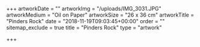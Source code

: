 +++
artworkDate = ""
artworkImg = "/uploads/IMG_3031.JPG"
artworkMedium = "Oil on Paper"
artworkSize = "26 x 36 cm"
artworkTitle = "Pinders Rock"
date = "2018-11-19T09:03:45+00:00"
order = ""
sitemap_exclude = true
title = "Pinders Rock"
type = "artwork"

+++
